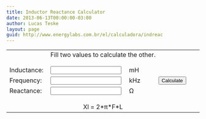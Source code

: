 ```yaml
---
title: Inductor Reactance Calculator
date: 2013-06-13T00:00:00-03:00
author: Lucas Teske
layout: page
guid: http://www.energylabs.com.br/el/calculadora/indreac
---
```


<script>
function calcindreac() {
    var L;
    var F;
    var Xl;
    L = document.indreac.L.value;
    F = document.indreac.F.value;
    Xl = document.indreac.Xl.value;
    if (Xl == '') {
        Xl = 2 * 3.1415 * F * L;
    } else if (L == '') {
        L = Xl / (2 * 3.1415 * F);
    } else if (F == '') {
        F = Xl / (2 * 3.1415 * L);
    }
    document.indreac.L.value = parseFloat(Math.round(L * 10000) / 10000);
    document.indreac.F.value = parseFloat(Math.round(F * 10000) / 10000);
    document.indreac.Xl.value = parseFloat(Math.round(Xl * 10000) / 10000);
}
</script>
<center>
   <form id="indreac" name="indreac" method="post" action="">
      <table width="397" border="0" cellspacing="0" cellpadding="0">
         <tr>
            <td height="20" colspan="6" valign="top">
               <center>Fill two values to calculate the other.</center>
            </td>
         </tr>
         <tr>
            <td width="95" height="14"></td>
            <td width="144"></td>
            <td width="32"></td>
            <td width="38"></td>
            <td width="62"></td>
            <td width="26"></td>
         </tr>
         <tr>
            <td height="22" valign="top">Inductance:</td>
            <td valign="top"><input name="L" type="text" id="L" /></td>
            <td valign="top">&nbsp;mH</td>
            <td>&nbsp;</td>
            <td>&nbsp;</td>
            <td>&nbsp;</td>
         </tr>
         <tr>
            <td height="24" valign="top">Frequency:</td>
            <td valign="top"><input name="F" type="text" id="F" /></td>
            <td valign="top">&nbsp;kHz</td>
            <td>&nbsp;</td>
            <td valign="top"><input name="calcind" type="button" id="calcind" onclick="javascript:calcindreac();" value="Calculate" /></td>
            <td>&nbsp;</td>
         </tr>
         <tr>
            <td height="22" valign="top">Reactance:</td>
            <td valign="top"><input name="Xl" type="text" id="Xl" /></td>
            <td valign="top">&nbsp;&Omega;</td>
            <td></td>
            <td></td>
            <td></td>
         </tr>
         <tr>
            <td height="15"></td>
            <td></td>
            <td></td>
            <td></td>
            <td></td>
            <td></td>
         </tr>
         <tr>
            <td height="23" colspan="6" valign="top">
               <center> Xl = 2*&pi;*F*L</center>
            </td>
         </tr>
      </table>
   </form>
</center>